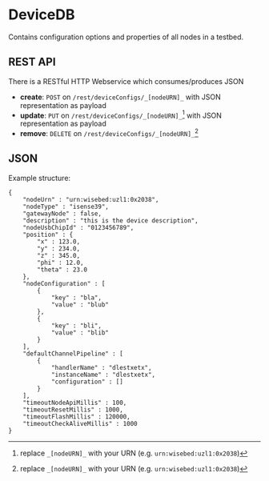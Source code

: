 DeviceDB
=========

Contains configuration options and properties of all nodes in a testbed.

## REST API

There is a RESTful HTTP Webservice which consumes/produces JSON
 - **create**: ``POST`` on ``/rest/deviceConfigs/_[nodeURN]_`` with JSON representation as payload
 - **update**: ``PUT`` on ``/rest/deviceConfigs/_[nodeURN]_``[^note-id]   with JSON representation as payload
 - **remove**: ``DELETE`` on ``/rest/deviceConfigs/_[nodeURN]_``[^note-id] 

 [^note-id]:replace ``_[nodeURN]_`` with your URN (e.g. ``urn:wisebed:uzl1:0x2038``)

## JSON

 Example structure:

	{
		"nodeUrn" : "urn:wisebed:uzl1:0x2038",
		"nodeType" : "isense39",
		"gatewayNode" : false,
		"description" : "this is the device description",
		"nodeUsbChipId" : "0123456789",
		"position" : {
			"x" : 123.0,
			"y" : 234.0,
			"z" : 345.0,
			"phi" : 12.0,
			"theta" : 23.0
		},
		"nodeConfiguration" : [
			{
				"key" : "bla",
				"value" : "blub"
			},
			{
				"key" : "bli",
				"value" : "blib"
			}
		],
		"defaultChannelPipeline" : [
			{
				"handlerName" : "dlestxetx",
				"instanceName" : "dlestxetx",
				"configuration" : []
			}
		],
		"timeoutNodeApiMillis" : 100,
		"timeoutResetMillis" : 1000,
		"timeoutFlashMillis" : 120000,
		"timeoutCheckAliveMillis" : 1000
	}